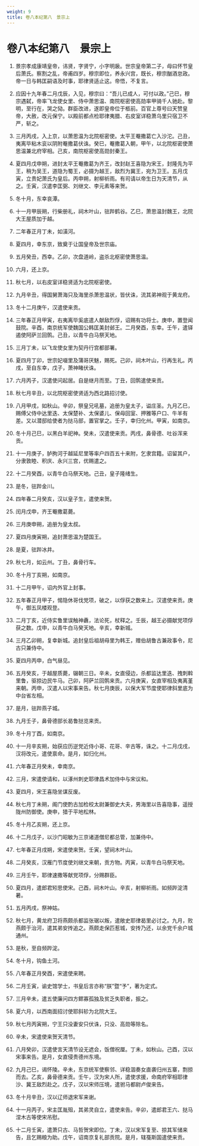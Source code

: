 ```yaml
---
weight: 9
title: 卷八本纪第八　景宗上
---
```


# 卷八本纪第八　景宗上

1. <span id="卷八本纪第八　景宗上-1"></span>
景宗孝成康靖皇帝，讳贤，字贤宁，小字明扆。世宗皇帝第二子，母曰怀节皇后萧氏。察割之乱，帝甫四岁。穆宗即位，养永兴宫，既长，穆宗酗酒怠政。帝一日与韩匡嗣语及时事，耶律贤适止这。帝悟，不复言。

2. <span id="卷八本纪第八　景宗上-2"></span>
应因十九年春二月戊辰，入见，穆宗曰：“吾儿已成人，可付以政。”己巳，穆宗遇弑，帝率飞龙使女里、侍中萧思温、南院枢密使高勋率甲骑千人驰赴。黎明，至行在，哭之恸。群臣改进，遂即皇帝位于柩前。百官上尊号曰天赞皇帝，大赦，改元保宁。以殿前都点检耶律夷腊、右皮室详稳萧乌里只宿卫不严，斩之。

3. <span id="卷八本纪第八　景宗上-3"></span>
三月丙戌，入上京，以萧思温为北院枢密使。太平王罨撒葛亡入沙沱。己丑，夷离毕粘木衮以阴附罨撒葛伏诛。癸巳，罨撒葛入朝，甲午，以北院枢密使萧思温兼北府宰相。己亥，南院枢密使高勋封秦王。

4. <span id="卷八本纪第八　景宗上-4"></span>
夏四月戊申朔，进封太平王罨撒葛为齐王，改封赵王喜隐为宋王，封隆先为平王，稍为吴王，道隐为蜀王，必摄为越王，敌烈为冀王，宛为卫王。五月戊寅，立贵妃萧氏为皇后。丙申朔，射柳祈雨。有司请以帝生日为天清节，从之。壬寅，汉遣李匡弼、刘继文、李元素等来贺。

5. <span id="卷八本纪第八　景宗上-5"></span>
冬十月，东幸哀潭。

6. <span id="卷八本纪第八　景宗上-6"></span>
十一月甲辰朔，行柴册礼，祠木叶山，驻跸鹤谷。乙巳，萧思温封魏王，北院大王屋质加于越。

7. <span id="卷八本纪第八　景宗上-7"></span>
二年春正月丁未，如潢河。

8. <span id="卷八本纪第八　景宗上-8"></span>
夏四月，幸东京，致奠于让国皇帝及世宗庙。

9. <span id="卷八本纪第八　景宗上-9"></span>
五月癸丑，西幸。乙卯，次盘道岭，盗杀北枢密使萧思温。

10. <span id="卷八本纪第八　景宗上-10"></span>
六月，还上京。

11. <span id="卷八本纪第八　景宗上-11"></span>
秋七月，以右皮室详稳贤适为北院枢密使。

12. <span id="卷八本纪第八　景宗上-12"></span>
九月辛丑，得国舅萧海只及海里杀萧思温状，皆伏诛，流其弟神观于黄龙府。

13. <span id="卷八本纪第八　景宗上-13"></span>
冬十二月庚午，汉遣使来贡。

14. <span id="卷八本纪第八　景宗上-14"></span>
三年春正月甲寅，右夷离毕奚底遣人献敌烈俘，诏赐有功将士。庚申，置登闻鼓院。辛酉，南京统军使魏国公韩匡美封邺王。二月癸酉，东幸。壬午，遣铎遏使阿萨兰回鹘。己丑，以青牛白马祭天地。

15. <span id="卷八本纪第八　景宗上-15"></span>
三月丁未，以飞龙使女里为契丹行宫都部署。

16. <span id="卷八本纪第八　景宗上-16"></span>
夏四月丁卯，世宗妃啜里及蒲哥厌魅，赐死。己卯，祠木叶山，行再生礼。丙戌，至自东幸，戊子，萧神睹伏诛。

17. <span id="卷八本纪第八　景宗上-17"></span>
六月丙子，汉遣使问起居。自是继月而至。丁丑，回鹘遣使来贡。

18. <span id="卷八本纪第八　景宗上-18"></span>
秋七月辛丑，以北院枢密使贤适为西北路招讨使。

19. <span id="卷八本纪第八　景宗上-19"></span>
八月甲戌，如秋山。辛卯，祭皇兄吼墓，追册为皇太子，谥庄圣。九月乙巳，赐傅父侍中达里迭、太保楚补、太保婆儿、保母回室、押雅等户口、牛羊有差。又以潜邸给使者为挞马部，置官掌之。壬子，幸归化州。甲寅，如南京。

20. <span id="卷八本纪第八　景宗上-20"></span>
冬十月己巳，以黑白羊祀神。癸未，汉遣使来贡。丙戌，鼻骨德、吐谷浑来贡。

21. <span id="卷八本纪第八　景宗上-21"></span>
十一月庚子，胪朐河于越延尼里等率户四百五十来附，乞隶宫籍。诏留其户，分隶敦睦、积庆、永兴三宫，优赐遣之。

22. <span id="卷八本纪第八　景宗上-22"></span>
十二月癸酉，以青牛白马祭天地。己丑，皇子隆绪生。

23. <span id="卷八本纪第八　景宗上-23"></span>
是冬，驻跸金川。

24. <span id="卷八本纪第八　景宗上-24"></span>
四年春二月癸亥，汉以皇子生，遣使来贺。

25. <span id="卷八本纪第八　景宗上-25"></span>
闰月戊申，齐王罨撒葛薨。

26. <span id="卷八本纪第八　景宗上-26"></span>
三月庚申朔，追册为皇太叔。

27. <span id="卷八本纪第八　景宗上-27"></span>
夏四月庚寅朔，追封萧思温为楚国王。

28. <span id="卷八本纪第八　景宗上-28"></span>
是夏，驻跸冰井。

29. <span id="卷八本纪第八　景宗上-29"></span>
秋七月，如云州。丁丑，鼻骨行车。

30. <span id="卷八本纪第八　景宗上-30"></span>
冬十月丁亥朔，如南京。

31. <span id="卷八本纪第八　景宗上-31"></span>
十二月甲午，诏内外官上封事。

32. <span id="卷八本纪第八　景宗上-32"></span>
五年春正月甲子，惕隐休哥伐党项，破之，以俘获之数来上。汉遣使来贡。庚午，御五凤楼观登。

33. <span id="卷八本纪第八　景宗上-33"></span>
二月丁亥，近侍实鲁里误触神纛，法论死，杖释之。壬辰，越王必摄献党项俘获之数。戊申，以青牛白马癸天地。辛亥，幸新城。

34. <span id="卷八本纪第八　景宗上-34"></span>
三月乙卯朔，复幸新城。追封皇后祖胡母里为韩王，赠伯胡鲁古兼政事令，尼古只兼侍中。

35. <span id="卷八本纪第八　景宗上-35"></span>
夏四月丙申，白气昼见。

36. <span id="卷八本纪第八　景宗上-36"></span>
五月癸亥，于越屋质薨，辍朝三日。辛未，女直侵边，杀都监达里迭、拽刺斡里鲁，驱掠边民牛马。己卯，阿萨兰回鹘来贡。六月庚寅，女直宰相及夷离堇来朝。丙申，汉遣人以宋事来告。秋七月庚辰，以保大军节度使耶律斜里底为中台省左相。

37. <span id="卷八本纪第八　景宗上-37"></span>
是月，驻跸燕子城。

38. <span id="卷八本纪第八　景宗上-38"></span>
九月壬子，鼻骨德部长曷鲁挞览来贡。

39. <span id="卷八本纪第八　景宗上-39"></span>
冬十月丁酉，如南京。

40. <span id="卷八本纪第八　景宗上-40"></span>
十一月辛亥朔，始获应历逆党近侍小哥、花哥、辛古等，诛之。十二月戊戌，汉将改元，遣使禀命。是月，如归化州。

41. <span id="卷八本纪第八　景宗上-41"></span>
六年春正月癸未，幸南京。

42. <span id="卷八本纪第八　景宗上-42"></span>
三月，宋遣使请和，以涿州刺史耶律昌术加侍中与宋议和。

43. <span id="卷八本纪第八　景宗上-43"></span>
夏四月，宋王喜隐坐谋反废。

44. <span id="卷八本纪第八　景宗上-44"></span>
秋七月丁未朔，阁门使酌古加检校太尉兼御史大夫，男海里以告喜隐事，遥授陇州防御使。庚申，猎于平地松林。

45. <span id="卷八本纪第八　景宗上-45"></span>
冬十月乙亥朔，还上京。

46. <span id="卷八本纪第八　景宗上-46"></span>
十二月戊子，以沙门昭敏为三京诸道僧尼都总管，加兼侍中。

47. <span id="卷八本纪第八　景宗上-47"></span>
七年春正月戌朔，宋遣使来贺。壬寅，望祠木叶山。

48. <span id="卷八本纪第八　景宗上-48"></span>
二月癸亥，汉雁门节度使刘继文来朝，贡方物。丙寅，以青牛白马祭天地。

49. <span id="卷八本纪第八　景宗上-49"></span>
三月壬午，耶律速撒等献党项俘，分赐群臣。

50. <span id="卷八本纪第八　景宗上-50"></span>
夏四月，遣郎君矧思使宋。己酉，祠木叶山。辛亥，射柳祈雨。如频跸淀清暑。

51. <span id="卷八本纪第八　景宗上-51"></span>
五月丙戌，祭神姑。

52. <span id="卷八本纪第八　景宗上-52"></span>
秋七月，黄龙府卫将燕颇杀都监张琚以叛，遣敞史耶律曷里必讨之。九月，败燕颇于治河，遣其弟安抟追之。燕颇走保匹惹城，安抟乃还，以余党千余户城通州。

53. <span id="卷八本纪第八　景宗上-53"></span>
是秋，至自频跸淀。

54. <span id="卷八本纪第八　景宗上-54"></span>
冬十月，钩鱼土河。

55. <span id="卷八本纪第八　景宗上-55"></span>
八年春正月癸酉，宋遣使来聘。

56. <span id="卷八本纪第八　景宗上-56"></span>
二月壬寅，谕史馆学士，书皇后言亦称“朕”暨“予”，著为定式。

57. <span id="卷八本纪第八　景宗上-57"></span>
三月辛未，遣五使廉问四方鳏寡孤独及贫乏失职者，振之。

58. <span id="卷八本纪第八　景宗上-58"></span>
夏六月，以西南面招讨使耶斜轸为北院大王。

59. <span id="卷八本纪第八　景宗上-59"></span>
秋七月丙寅朔，宁王只没妻安只伏诛，只没、高勋等除名。

60. <span id="卷八本纪第八　景宗上-60"></span>
辛未，宋遣使来贺天清节。

61. <span id="卷八本纪第八　景宗上-61"></span>
八月癸卯，汉遣使言天清节设无遮会，饭僧祝厘。丁未，如秋山。己酉，汉以宋事来告。是月，女直侵贵德州东境。

62. <span id="卷八本纪第八　景宗上-62"></span>
九月己巳，谒怀陵。辛未，东京统军使察邻、详稳涸奏女直袭归州五寨，剽掠而去。乙亥，鼻骨德来贡。壬午，汉为宋人所，遣使求援，命南府宰相耶律沙、冀王敌烈赴之。戊子，汉以宋师压境，遣驸马都尉卢俊来告。

63. <span id="卷八本纪第八　景宗上-63"></span>
冬十月辛丑，汉以辽师退宋军来谢。

64. <span id="卷八本纪第八　景宗上-64"></span>
十一月丙子，宋主匡胤殂，其弟灵自立，遣使来告。辛卯，遣郎君王六、挞马涅木古等使宋吊慰。

65. <span id="卷八本纪第八　景宗上-65"></span>
十二月壬寅，遣萧只古、马哲贺宋即位。丁未，汉以宋军复至、掠其军储来告，且乞赐粮为助。戊午，诏南京复礼部贡院。是月，辖戞斯国遣使来贡。
